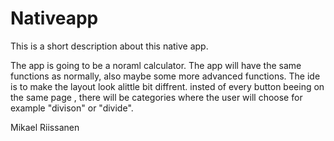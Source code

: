 # Nativeapp

This is a short description about this native app.

The app is going to be a noraml calculator. The app will have the same functions as normally, also maybe some more advanced functions. 
The ide is to make the layout look alittle bit diffrent. insted of every button beeing on the same page , there will be categories where the user will choose for example "divison" or "divide".

Mikael Riissanen 
